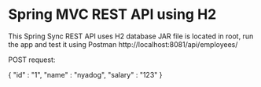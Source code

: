 # Spring MVC REST API using H2 
 This Spring Sync REST API uses H2 database
 JAR file is located in root, run the app and test it using Postman http://localhost:8081/api/employees/

POST request:

{
	"id" : "1",
	"name" : "nyadog",
	"salary" : "123"
	}
